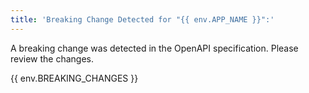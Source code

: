 ```yaml
---
title: 'Breaking Change Detected for "{{ env.APP_NAME }}":'
---
```


A breaking change was detected in the OpenAPI specification. Please review the changes.

{{ env.BREAKING_CHANGES }}
